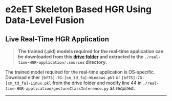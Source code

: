 # e2eET Skeleton Based HGR Using Data-Level Fusion

## Live Real-Time HGR Application

> **The trained (.pkl) models required for the real-time application can be downloaded from this [drive folder](https://drive.google.com/drive/u/0/folders/1BvoxkRDBK86A3_oNdQrnC8TLvp4l0W9x) and extracted to the `./real-time-HGR-application/.sources` directory.**

The trained model required for the real-time application is OS-specific. Download either `[bf75]-7G-[cm_td_fa]-Windows.pkl` or `[bf75]-7G-[cm_td_fa]-Linux.pkl` from the drive folder and modify line 44 in `./real-time-HGR-application/gestureClassInference.py` as required.

<hr>

